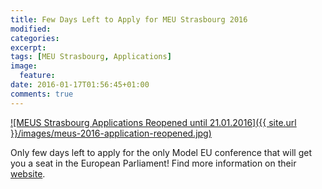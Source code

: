 ```yaml
---
title: Few Days Left to Apply for MEU Strasbourg 2016
modified:
categories:
excerpt:
tags: [MEU Strasbourg, Applications]
image:
  feature:
date: 2016-01-17T01:56:45+01:00
comments: true
---
```


[![MEUS Strasbourg Applications Reopened until 21.01.2016]({{ site.url }}/images/meus-2016-application-reopened.jpg)](http://www.meu-strasbourg.org)

Only few days left to apply for the only Model EU conference that will get you
a seat in the European Parliament! Find more information on their [website](http://www.meu-strasbourg.org).
